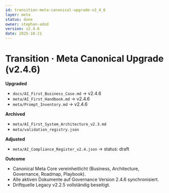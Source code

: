 ```yaml
---
id: transition-meta-canonical-upgrade-v2_4_6
layer: meta
status: done
owner: stephan-adod
version: v2.4.6
date: 2025-10-21
---
```


# Transition · Meta Canonical Upgrade (v2.4.6)

**Upgraded**
- `docs/AI_First_Business_Case.md` → v2.4.6
- `meta/AI_First_Handbook.md` → v2.4.6
- `meta/Prompt_Inventory.md` → v2.4.6

**Archived**
- `meta/AI_First_System_Architecture_v2.3.md`
- `meta/validation_registry.json`

**Adjusted**
- `meta/AI_Compliance_Register_v2.4.json` → status: draft

**Outcome**
- Canonical Meta Core vereinheitlicht (Business, Architecture, Governance, Roadmap, Playbook).
- Alle aktiven Dokumente auf Governance Version 2.4.6 synchronisiert.
- Driftquelle Legacy v2.2.5 vollständig beseitigt.
